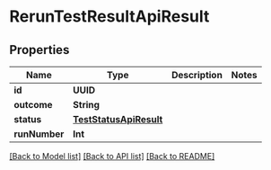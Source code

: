 # RerunTestResultApiResult

## Properties
Name | Type | Description | Notes
------------ | ------------- | ------------- | -------------
**id** | **UUID** |  | 
**outcome** | **String** |  | 
**status** | [**TestStatusApiResult**](TestStatusApiResult.md) |  | 
**runNumber** | **Int** |  | 

[[Back to Model list]](../README.md#documentation-for-models) [[Back to API list]](../README.md#documentation-for-api-endpoints) [[Back to README]](../README.md)


